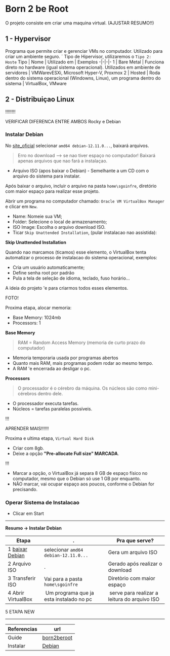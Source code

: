 # Born 2 be Root

O projeto consiste em criar uma maquina virtual. (AJUSTAR RESUMO!!)

## 1 - Hypervisor

Programa que permite criar e gerenciar VMs no computador. Utilizado para criar um ambiente seguro.
´
Tipo de Hipervisor, utilizaremos o `Tipo 2: Hoste`
Tipo | Nome | Utilizado em | Exemplos
-|-|-|-
 1 | Bare Metal | Funciona direto no hardware (igual sistema operacional). Utilizados em ambiente de servidores | VMWarevESXi, Microsoft Hyper-V, Proxmox
 2 | Hosted | Roda dentro do sistema operacional (Windowns, Linux), um programa dentro do sistema | VirtualBox, VMware

## 2 - Distribuiçao Linux

!!!!!!!!

VERIFICAR DIFERENCA ENTRE AMBOS
Rocky e Debian


### Instalar Debian

No [site_oficial](www.debian.org/download) selecionar `amd64 debian-12.11.0...`, baixará arquivos.

> Erro no download --> se nao tiver espaço no computador! Baixará apenas arquivos que nao fará a instalaçao. 

- Arquivo ISO (apos baixar o Debian) - Semelhante a um CD com o arquivo do sistema para instalar.

Após baixar o arquivo, incluir o arquivo na pasta `home\sgoinfre`, diretório com maior espaço para realizar esse projeto.

Abrir um programa no computador chamado: `Oracle VM VirtualBox Manager` e clicar em `New`.

- Name: Nomeie sua VM;
- Folder: Selecione o local de armazenamento;
- ISO Image: Escolha o arquivo download ISO.
- Ticar `Skip Unattended Installation`, (pular instalacao nao assistida): 

**Skip Unattended Installation**
 
Quando nao marcamos (ticamos) esse elemento, o VirtualBox tenta automatizar o processo de instalacao do sistema operacional, exemplos:
* Cria um usuário automaticamente;
* Define senha root por padrão
* Pula a tela de seleção de idioma, teclado, fuso horário...

A ideia do projeto 'e para criarmos todos esses elementos.

FOTO!

Proxima etapa, alocar memoria:

- Base Memory: 1024mb 
- Processors: 1 

**Base Memory**

> RAM = Random Access Memory (memoria de curto prazo do computador)

- Memoria temporaria usada por programas abertos
- Quanto mais RAM, mais programas podem rodar ao mesmo tempo.
- A RAM 'e encerrada ao desligar o pc.

**Processors**

> O processador é o cérebro da máquina.
> Os núcleos são como mini-cérebros dentro dele.

- O processador executa tarefas.
- Núcleos = tarefas paralelas possíveis.

!!!

APRENDER MAIS!!!!!!

Proxima e ultima etapa, `Virtual Hard Disk`

- Criar com 8gb.
- Deixe a opção **"Pre-allocate Full size" MARCADA**.

!!!

- Marcar a opção, o VirtualBox já separa 8 GB de espaço físico no computador, mesmo que o Debian só use 1 GB por enquanto.
- NÃO marcar, vai ocupar espaço aos poucos, conforme o Debian for precisando.

### Operar Sistema de Instalacao

- Clicar em Start
_________________________________________


**Resumo -> Instalar Debian** 

Etapa | . | Pra que serve?
-|-|-
1 [baixar Debian](www.debian.org/download) | selecionar `amd64 debian-12.11.0...` | Gera um arquivo ISO
2 Arquivo ISO | . | Gerado após realizar o download
3 Transferir ISO | Vai para a pasta `home\sgoinfre` | Diretòrio com maior espaço
4 Abrir VirtualBox | Um programa que ja esta instalado no pc | serve para realizar a leitura do arquivo ISO
5 ETAPA NEW


______________________________

Referencias | url
-|-
Guide | [born2beroot](https://github.com/chlimous/42-born2beroot_guide)
Instalar | [Debian](www.debian.org/distrib/netinst)



